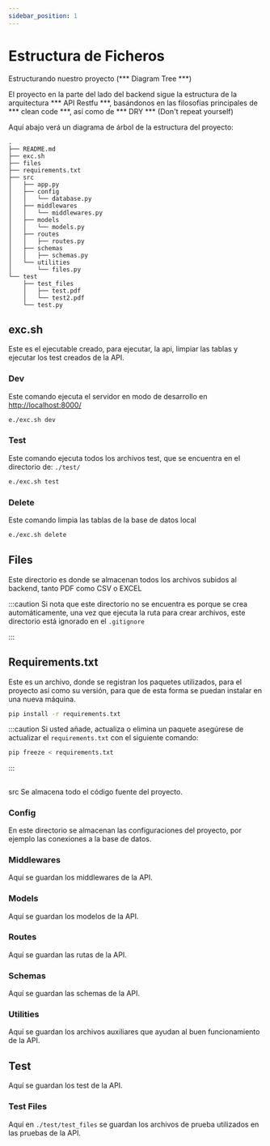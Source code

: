 ```yaml
---
sidebar_position: 1
---
```


# Estructura de Ficheros

Estructurando nuestro proyecto (*** Diagram Tree ***)


El proyecto en la parte del lado del backend sigue la estructura de la arquitectura *** API Restfu ***, basándonos en las filosofías principales de *** clean code ***, así como de *** DRY *** (Don't repeat yourself)

Aquí abajo verá un diagrama de árbol de la estructura del proyecto:

```
.
├── README.md
├── exc.sh
├── files
├── requirements.txt
├── src
│   ├── app.py
│   ├── config
│   │   └── database.py
│   ├── middlewares
│   │   └── middlewares.py
│   ├── models
│   │   └── models.py
│   ├── routes
│   │   ├── routes.py
│   ├── schemas
│   │   ├── schemas.py
│   └── utilities
│       └── files.py
└── test
    ├── test_files
    │   ├── test.pdf
    │   └── test2.pdf
    └── test.py
```

## exc.sh

Este es el ejecutable creado, para ejecutar, la api, limpiar las tablas y ejecutar los test creados de la API.

### Dev
Este comando ejecuta el servidor en modo de desarrollo en [http://localhost:8000/](http://localhost:8000)
```bash
e./exc.sh dev
```

### Test
Este comando ejecuta todos los archivos test, que se encuentra en el directorio de: `./test/`
```bash
e./exc.sh test
```

### Delete
Este comando limpia las tablas de la base de datos local 
```bash
e./exc.sh delete 
```

## Files
Este directorio es donde se almacenan todos los archivos subidos al backend, tanto PDF como CSV  o EXCEL

:::caution
Si nota que este directorio no se encuentra es porque se crea automáticamente, una vez que ejecuta la ruta para crear archivos, este directorio está ignorado en el  `.gitignore`

:::

## Requirements.txt
Este es un archivo, donde se registran los paquetes utilizados, para el proyecto así como su versión, para que de esta forma se puedan instalar en una nueva máquina.
```bash
pip install -r requirements.txt
```

:::caution
Si usted añade, actualiza o elimina un paquete asegúrese de actualizar el `requirements.txt` con el siguiente comando:
```bash
pip freeze < requirements.txt
```
:::

##
src
Se almacena todo el código fuente del proyecto.
### Config
En este directorio se almacenan las configuraciones del proyecto, por ejemplo las conexiones a la base de datos.

### Middlewares
Aquí se guardan los middlewares de la API.

### Models
Aquí se guardan los modelos de la API.

### Routes
Aquí se guardan las rutas de la API.

### Schemas
Aquí se guardan las schemas de la API.

### Utilities
Aquí se guardan los archivos auxiliares que ayudan al buen funcionamiento de la API.

## Test
Aquí se guardan los test de la API.

### Test Files 
Aquí en `./test/test_files` se guardan los archivos de prueba utilizados en las pruebas de la API.